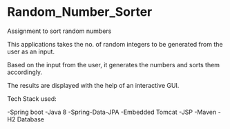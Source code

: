 # Random_Number_Sorter
Assignment to sort random numbers

This applications takes the no. of random integers to be generated from the user as an input.

Based on the input from the user, it generates the numbers and sorts them accordingly.

The results are displayed with the help of an interactive GUI.

Tech Stack used:

-Spring boot
-Java 8
-Spring-Data-JPA
-Embedded Tomcat
-JSP
-Maven
-H2 Database
